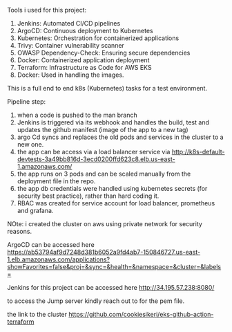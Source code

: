 Tools i used for this project:

1. Jenkins: Automated CI/CD pipelines
2. ArgoCD: Continuous deployment to Kubernetes
3. Kubernetes: Orchestration for containerized applications
4. Trivy: Container vulnerability scanner
5. OWASP Dependency-Check: Ensuring secure dependencies
6. Docker: Containerized application deployment
7. Terraform: Infrastructure as Code for AWS EKS
8. Docker: Used in handling the images.

This is a full end to end k8s (Kubernetes) tasks for a test environment.

Pipeline step:

1. when a code is pushed to the man branch
2. Jenkins is triggered via its webhook and handles the build, test and updates the github manifest (image of the app to a new tag)
3. argo Cd syncs and replaces the old pods and services in the cluster to a new one.
4. the app can be access via a load balancer service  via  http://k8s-default-devtests-3a49bb816d-3ecd0200ffd623c8.elb.us-east-1.amazonaws.com/
5. the app runs on 3 pods and can be scaled manually from the deployment file in the repo.
6. the app db credentials were handled using kubernetes secrets (for security best practice), rather than hard coding it.
7. RBAC was created for service account for load balancer, prometheus and grafana.

NOte: i created the cluster on aws using private network for security reasons.

ArgoCD can be accessed here https://ab53794af9d7248d381b6052a9fd4ab7-150846727.us-east-1.elb.amazonaws.com/applications?showFavorites=false&proj=&sync=&health=&namespace=&cluster=&labels=

Jenkins for this project can be accessed here http://34.195.57.238:8080/

to access the Jump server kindly reach out to for the pem file.

the link to the cluster https://github.com/cookiesikeri/eks-github-action-terraform



